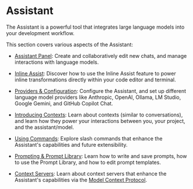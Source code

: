 # Assistant

The Assistant is a powerful tool that integrates large language models into your development workflow.

This section covers various aspects of the Assistant:

- [Assistant Panel](./assistant-panel.md): Create and collaboratively edit new chats, and manage interactions with language models.

- [Inline Assist](./inline-assist.md): Discover how to use the Inline Assist feature to power inline transformations directly within your code editor and terminal.

- [Providers & Configuration](./configuration.md): Configure the Assistant, and set up different language model providers like Anthropic, OpenAI, Ollama, LM Studio, Google Gemini, and GitHub Copilot Chat.

- [Introducing Contexts](./contexts.md): Learn about contexts (similar to conversations), and learn how they power your interactions between you, your project, and the assistant/model.

- [Using Commands](./commands.md): Explore slash commands that enhance the Assistant's capabilities and future extensibility.

- [Prompting & Prompt Library](./prompting.md): Learn how to write and save prompts, how to use the Prompt Library, and how to edit prompt templates.

- [Context Servers](./context-servers.md): Learn about context servers that enhance the Assistant's capabilities via the [Model Context Protocol](./model-context-protocol.md).
